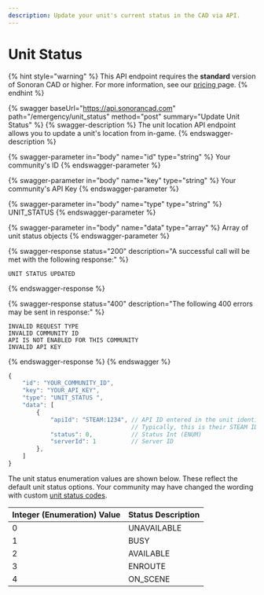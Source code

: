 ```yaml
---
description: Update your unit's current status in the CAD via API.
---
```


# Unit Status

{% hint style="warning" %}
This API endpoint requires the **standard** version of Sonoran CAD or higher. For more information, see our [pricing ](../../../../pricing/faq/)page.
{% endhint %}

{% swagger baseUrl="https://api.sonorancad.com" path="/emergency/unit_status" method="post" summary="Update Unit Status" %}
{% swagger-description %}
The unit location API endpoint allows you to update a unit's location from in-game.
{% endswagger-description %}

{% swagger-parameter in="body" name="id" type="string" %}
Your community's ID
{% endswagger-parameter %}

{% swagger-parameter in="body" name="key" type="string" %}
Your community's API Key
{% endswagger-parameter %}

{% swagger-parameter in="body" name="type" type="string" %}
UNIT_STATUS
{% endswagger-parameter %}

{% swagger-parameter in="body" name="data" type="array" %}
Array of unit status objects
{% endswagger-parameter %}

{% swagger-response status="200" description="A successful call will be met with the following response:" %}
```
UNIT STATUS UPDATED
```
{% endswagger-response %}

{% swagger-response status="400" description="The following 400 errors may be sent in response:" %}
```http
INVALID REQUEST TYPE
INVALID COMMUNITY ID
API IS NOT ENABLED FOR THIS COMMUNITY
INVALID API KEY
```
{% endswagger-response %}
{% endswagger %}

```javascript
{
    "id": "YOUR_COMMUNITY_ID",
    "key": "YOUR_API_KEY",
    "type": "UNIT_STATUS ",
    "data": [
        {
            "apiId": "STEAM:1234", // API ID entered in the unit identifiers
                                   // Typically, this is their STEAM ID
            "status": 0,           // Status Int (ENUM)
            "serverId": 1          // Server ID
        },
    ]
}
```

The unit status enumeration values are shown below. These reflect the default unit status options. Your community may have changed the wording with custom [unit status codes](../../../../tutorials/customization/unit-status-codes.md).

| Integer (Enumeration) Value | Status Description |
| --------------------------- | ------------------ |
| 0                           | UNAVAILABLE        |
| 1                           | BUSY               |
| 2                           | AVAILABLE          |
| 3                           | ENROUTE            |
| 4                           | ON\_SCENE          |
